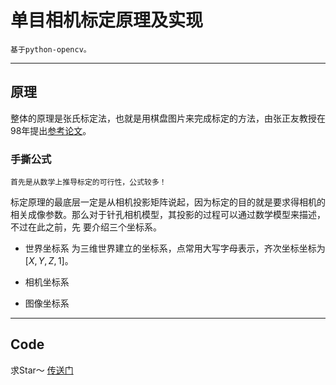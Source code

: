 # 单目相机标定原理及实现

    基于python-opencv。
---

## 原理

整体的原理是张氏标定法，也就是用棋盘图片来完成标定的方法，由张正友教授在98年提出[参考论文](https://www.researchgate.net/publication/3193178_A_Flexible_New_Technique_for_Camera_Calibration)。  

### 手撕公式

    首先是从数学上推导标定的可行性，公式较多！  
标定原理的最底层一定是从相机投影矩阵说起，因为标定的目的就是要求得相机的相关成像参数。那么对于针孔相机模型，其投影的过程可以通过数学模型来描述，不过在此之前，先
要介绍三个坐标系。  

* 世界坐标系
    为三维世界建立的坐标系，点常用大写字母表示，齐次坐标坐标为$[X,Y,Z,1]$。  
* 相机坐标系
    
* 图像坐标系

---

## Code

求Star～ [传送门](https://github.com/Easonyesheng/StereoCameraToolkit)  
